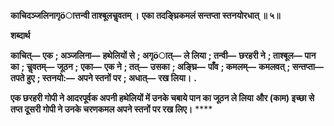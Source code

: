 **काचिदञ्जलिनागृöात्तन्वी ताश्बूलचॢवतम् ।** **एका तदङ्घ्रिकमलं सन्तप्ता स्तनयोरधात् ॥ ५॥** 

**शब्दार्थ** 

**काचित्—** **एक** **; अञ्जलिना—** **हथेलियों से** **; अगृöात्—** **ले लिया** **; तन्वी—** **छरहरी ने** **; ताश्बूल—** **पान का** **; चॢवतम्—** **जूठन** **;** **एका—** **एक ने** **; तत्—** **उसका** **; अङ्घ्रि—** **पाँव** **; कमलम्—** **कमलवत्** **; सन्तप्ता—** **तपते हुए** **; स्तनयो:—** **अपने स्तनों पर** **; अधात्—** **रख लिया।** **.** 

**एक छरहरी गोपी ने आदरपूर्वक अपनी हथेलियों में उनके चबाये पान का जूठन ले लिया** **और (काम) इच्छा से तप्त दूसरी गोपी ने उनके चरणकमल अपने स्तनों पर रख लिए।** **** 